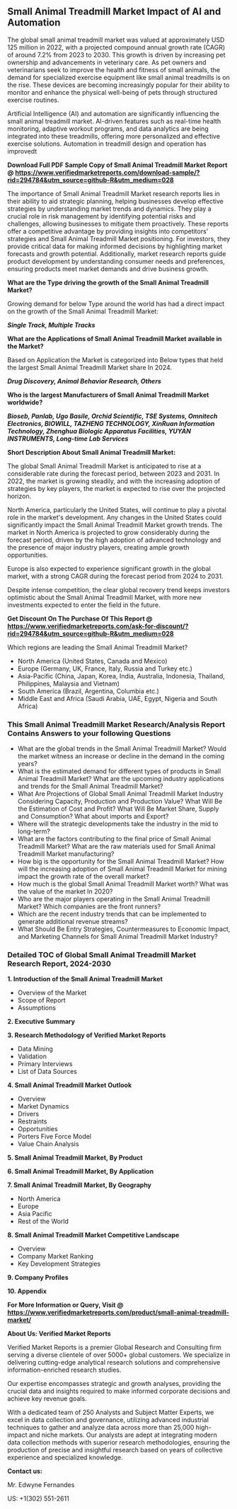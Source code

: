<h2>Small Animal Treadmill Market Impact of AI and Automation</h2><p>The global small animal treadmill market was valued at approximately USD 125 million in 2022, with a projected compound annual growth rate (CAGR) of around 7.2% from 2023 to 2030. This growth is driven by increasing pet ownership and advancements in veterinary care. As pet owners and veterinarians seek to improve the health and fitness of small animals, the demand for specialized exercise equipment like small animal treadmills is on the rise. These devices are becoming increasingly popular for their ability to monitor and enhance the physical well-being of pets through structured exercise routines.</p><p>Artificial Intelligence (AI) and automation are significantly influencing the small animal treadmill market. AI-driven features such as real-time health monitoring, adaptive workout programs, and data analytics are being integrated into these treadmills, offering more personalized and effective exercise solutions. Automation in treadmill design and operation has improvedt</p><p id="" class=""><strong>Download Full PDF Sample Copy of Small Animal Treadmill Market Report @ <a href="https://www.verifiedmarketreports.com/download-sample/?rid=294784&utm_source=github-R&utm_medium=028" target="_blank">https://www.verifiedmarketreports.com/download-sample/?rid=294784&utm_source=github-R&utm_medium=028</a></strong></p><p>The importance of&nbsp;Small Animal Treadmill Market research reports lies in their ability to aid strategic planning, helping businesses develop effective strategies by understanding market trends and dynamics. They play a crucial role in risk management by identifying potential risks and challenges, allowing businesses to mitigate them proactively. These reports offer a competitive advantage by providing insights into competitors' strategies and Small Animal Treadmill Market positioning. For investors, they provide critical data for making informed decisions by highlighting market forecasts and growth potential. Additionally, market research reports guide product development by understanding consumer needs and preferences, ensuring products meet market demands and drive business growth.</p><p><strong>What are the&nbsp;Type driving the growth of the Small Animal Treadmill Market?</strong></p><p id="" class="">Growing demand for below Type around the world has had a direct impact on the growth of the Small Animal Treadmill Market:</p><em><strong>Single Track, Multiple Tracks</strong></em></p><strong>What are the&nbsp;Applications&nbsp;of Small Animal Treadmill Market available in the Market?</strong></p><p id="" class="">Based on Application the Market is categorized into Below types that held the largest Small Animal Treadmill Market share In 2024.</p><em><strong>Drug Discovery, Animal Behavior Research, Others</strong></em></p><strong>Who is the largest Manufacturers of Small Animal Treadmill Market worldwide?</strong></p><p><em><strong>Bioseb, Panlab, Ugo Basile, Orchid Scientific, TSE Systems, Omnitech Electronics, BIOWILL, TAZHENG TECHNOLOGY, XinRuan Information Technology, Zhenghua Biologic Apparatus Facilities, YUYAN INSTRUMENTS, Long-time Lab Services</strong></em></p><p id="" class=""><strong>Short Description About Small Animal Treadmill Market:</strong></p><p>The global Small Animal Treadmill Market is anticipated to rise at a considerable rate during the forecast period, between 2023 and 2031. In 2022, the market is growing steadily, and with the increasing adoption of strategies by key players, the market is expected to rise over the projected horizon.</p><p>North America, particularly the United States, will continue to play a pivotal role in the market's development. Any changes in the United States could significantly impact the Small Animal Treadmill Market growth trends. The market in North America is projected to grow considerably during the forecast period, driven by the high adoption of advanced technology and the presence of major industry players, creating ample growth opportunities.</p><p>Europe is also expected to experience significant growth in the global market, with a strong CAGR during the forecast period from 2024 to 2031.</p><p>Despite intense competition, the clear global recovery trend keeps investors optimistic about the Small Animal Treadmill Market, with more new investments expected to enter the field in the future.</p><p id="" class=""><strong>Get Discount On The Purchase Of This Report @ <a href="https://www.verifiedmarketreports.com/ask-for-discount/?rid=294784&utm_source=github-R&utm_medium=028" target="_blank">https://www.verifiedmarketreports.com/ask-for-discount/?rid=294784&utm_source=github-R&utm_medium=028</a></strong></p>Which regions are leading the Small Animal Treadmill Market?</p><ul><li>North America (United States, Canada and Mexico)</li><li>Europe (Germany, UK, France, Italy, Russia and Turkey etc.)</li><li>Asia-Pacific (China, Japan, Korea, India, Australia, Indonesia, Thailand, Philippines, Malaysia and Vietnam)</li><li>South America (Brazil, Argentina, Columbia etc.)</li><li>Middle East and Africa (Saudi Arabia, UAE, Egypt, Nigeria and South Africa)</li></ul><h3 id="" class="">This Small Animal Treadmill Market Research/Analysis Report Contains Answers to your following Questions</h3><ul><li>What are the global trends in the Small Animal Treadmill Market? Would the market witness an increase or decline in the demand in the coming years?</li><li>What is the estimated demand for different types of products in Small Animal Treadmill Market? What are the upcoming industry applications and trends for the Small Animal Treadmill Market?</li><li>What Are Projections of Global Small Animal Treadmill Market Industry Considering Capacity, Production and Production Value? What Will Be the Estimation of Cost and Profit? What Will Be Market Share, Supply and Consumption? What about imports and Export?</li><li>Where will the strategic developments take the industry in the mid to long-term?</li><li>What are the factors contributing to the final price of Small Animal Treadmill Market? What are the raw materials used for Small Animal Treadmill Market manufacturing?</li><li>How big is the opportunity for the Small Animal Treadmill Market? How will the increasing adoption of Small Animal Treadmill Market for mining impact the growth rate of the overall market?</li><li>How much is the global Small Animal Treadmill Market worth? What was the value of the market In 2020?</li><li>Who are the major players operating in the Small Animal Treadmill Market? Which companies are the front runners?</li><li>Which are the recent industry trends that can be implemented to generate additional revenue streams?</li><li>What Should Be Entry Strategies, Countermeasures to Economic Impact, and Marketing Channels for Small Animal Treadmill Market Industry?</li></ul><h3 id="" class="">Detailed TOC of Global Small Animal Treadmill Market Research Report, 2024-2030</h3><p id="" class=""><strong>1. Introduction of the Small Animal Treadmill Market</strong></p><ul><li>Overview of the Market</li><li>Scope of Report</li><li>Assumptions</li></ul><p id="" class=""><strong>2. Executive Summary</strong></p><p id="" class=""><strong>3. Research Methodology of Verified Market Reports</strong></p><ul><li>Data Mining</li><li>Validation</li><li>Primary Interviews</li><li>List of Data Sources</li></ul><p id="" class=""><strong>4. Small Animal Treadmill Market Outlook</strong></p><ul><li>Overview</li><li>Market Dynamics</li><li>Drivers</li><li>Restraints</li><li>Opportunities</li><li>Porters Five Force Model</li><li>Value Chain Analysis</li></ul><p id="" class=""><strong>5. Small Animal Treadmill Market, By Product</strong></p><p id="" class=""><strong>6. Small Animal Treadmill Market, By Application</strong></p><p id="" class=""><strong>7. Small Animal Treadmill Market, By Geography</strong></p><ul><li>North America</li><li>Europe</li><li>Asia Pacific</li><li>Rest of the World</li></ul><p id="" class=""><strong>8. Small Animal Treadmill Market Competitive Landscape</strong></p><ul><li>Overview</li><li>Company Market Ranking</li><li>Key Development Strategies</li></ul><p id="" class=""><strong>9. Company Profiles</strong></p><p id="" class=""><strong>10. Appendix</strong></p><p id="" class=""><strong>For More Information or Query, Visit @ <a href="https://www.verifiedmarketreports.com/product/small-animal-treadmill-market/" target="_blank">https://www.verifiedmarketreports.com/product/small-animal-treadmill-market/</a></strong></p><p id="" class=""><strong>About Us: Verified Market Reports</strong></p><p id="" class="">Verified Market Reports is a premier Global Research and Consulting firm serving a diverse clientele of over 5000+ global customers. We specialize in delivering cutting-edge analytical research solutions and comprehensive information-enriched research studies.</p><p id="" class="">Our expertise encompasses strategic and growth analyses, providing the crucial data and insights required to make informed corporate decisions and achieve key revenue goals.</p><p id="" class="">With a dedicated team of 250 Analysts and Subject Matter Experts, we excel in data collection and governance, utilizing advanced industrial techniques to gather and analyze data across more than 25,000 high-impact and niche markets. Our analysts are adept at integrating modern data collection methods with superior research methodologies, ensuring the production of precise and insightful research based on years of collective experience and specialized knowledge.</p><p id="" class=""><strong>Contact us:</strong></p><p id="" class="">Mr. Edwyne Fernandes</p><p id="" class="">US: +1(302) 551-2611</p>